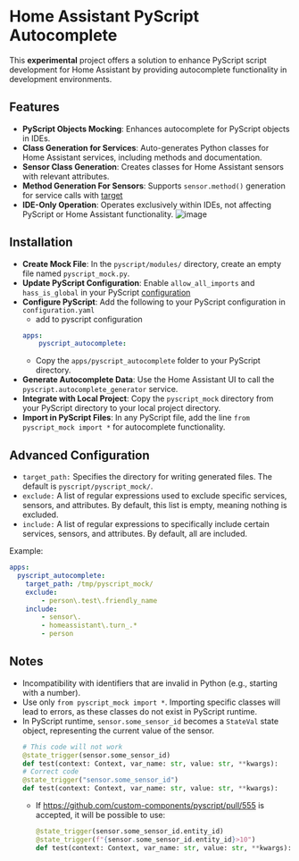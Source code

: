 
# Home Assistant PyScript Autocomplete
This **experimental** project offers a solution to enhance PyScript script development for Home Assistant by providing autocomplete functionality in development environments. 


## Features
- **PyScript Objects Mocking**: Enhances autocomplete for PyScript objects in IDEs.
- **Class Generation for Services**: Auto-generates Python classes for Home Assistant services, including methods and documentation.
- **Sensor Class Generation**:  Creates classes for Home Assistant sensors with relevant attributes.
- **Method Generation For Sensors**: Supports `sensor.method()` generation for service calls with [target](https://developers.home-assistant.io/docs/dev_101_services/#service-descriptions)
- **IDE-Only Operation**: Operates exclusively within IDEs, not affecting PyScript or Home Assistant functionality.
    ![image](https://github.com/custom-components/pyscript/assets/22717990/4820f2ed-c9b8-4372-b167-8c3bed38dc3e)



## Installation
- **Create Mock File**: In the `pyscript/modules/` directory, create an empty file named `pyscript_mock.py`.
- **Update PyScript Configuration**: Enable `allow_all_imports` and `hass_is_global` in your PyScript [configuration](https://github.com/custom-components/pyscript#configuration)
- **Configure PyScript**: Add the following to your PyScript configuration in `configuration.yaml`
    - add to pyscript configuration
    ```yaml
    apps:
        pyscript_autocomplete:
    ```
    - Copy the `apps/pyscript_autocomplete` folder to your PyScript directory.
- **Generate Autocomplete Data**: Use the Home Assistant UI to call the `pyscript.autocomplete_generator` service.
- **Integrate with Local Project**: Copy the `pyscript_mock` directory from your PyScript directory to your local project directory.
- **Import in PyScript Files**: In any PyScript file, add the line `from pyscript_mock import *` for autocomplete functionality.

## Advanced Configuration

- `target_path:` Specifies the directory for writing generated files. The default is `pyscript/pyscript_mock/`.
- `exclude:` A list of regular expressions used to exclude specific services, sensors, and attributes. By default, this list is empty, meaning nothing is excluded.
- `include:` A list of regular expressions to specifically include certain services, sensors, and attributes. By default, all are included.

Example:
```yaml
apps:
  pyscript_autocomplete:
    target_path: /tmp/pyscript_mock/
    exclude:
        - person\.test\.friendly_name
    include:
        - sensor\.
        - homeassistant\.turn_.*
        - person

```

## Notes
- Incompatibility with identifiers that are invalid in Python (e.g., starting with a number).
- Use only `from pyscript_mock import *`. Importing specific classes will lead to errors, as these classes do not exist in PyScript runtime.
- In PyScript runtime, `sensor.some_sensor_id` becomes a `StateVal` state object, representing the current value of the sensor.
    ```python
    # This code will not work
    @state_trigger(sensor.some_sensor_id)
    def test(context: Context, var_name: str, value: str, **kwargs):
    # Correct code
    @state_trigger("sensor.some_sensor_id")
    def test(context: Context, var_name: str, value: str, **kwargs):
    ```
    - If https://github.com/custom-components/pyscript/pull/555 is accepted, it will be possible to use:
        ```python
        @state_trigger(sensor.some_sensor_id.entity_id)
        @state_trigger(f"{sensor.some_sensor_id.entity_id}>10")
        def test(context: Context, var_name: str, value: str, **kwargs):
        ```